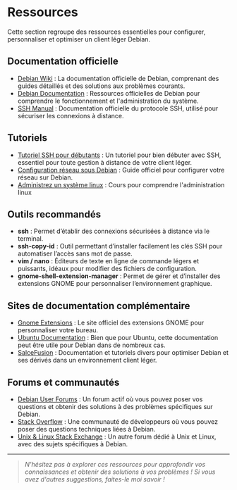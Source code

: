 # Ressources

Cette section regroupe des ressources essentielles pour configurer, personnaliser et optimiser un client léger Debian.

## Documentation officielle

- [Debian Wiki](https://wiki.debian.org) : La documentation officielle de Debian, comprenant des guides détaillés et des solutions aux problèmes courants.
- [Debian Documentation](https://www.debian.org/doc/) : Ressources officielles de Debian pour comprendre le fonctionnement et l'administration du système.
- [SSH Manual](https://man.openbsd.org/ssh) : Documentation officielle du protocole SSH, utilisé pour sécuriser les connexions à distance.

## Tutoriels

- [Tutoriel SSH pour débutants](https://www.ssh.com/academy/ssh) : Un tutoriel pour bien débuter avec SSH, essentiel pour toute gestion à distance de votre client léger.
- [Configuration réseau sous Debian](https://wiki.debian.org/NetworkConfiguration) : Guide officiel pour configurer votre réseau sur Debian.
- [Administrez un système linux](https://openclassrooms.com/fr/courses/7274161-administrez-un-systeme-linux) : Cours pour comprendre l'administration linux

## Outils recommandés

- **ssh** : Permet d’établir des connexions sécurisées à distance via le terminal.
- **ssh-copy-id** : Outil permettant d’installer facilement les clés SSH pour automatiser l’accès sans mot de passe.
- **vim / nano** : Éditeurs de texte en ligne de commande légers et puissants, idéaux pour modifier des fichiers de configuration.
- **gnome-shell-extension-manager** : Permet de gérer et d’installer des extensions GNOME pour personnaliser l’environnement graphique.

## Sites de documentation complémentaire

- [Gnome Extensions](https://extensions.gnome.org/extension/3843/just-perfection/) : Le site officiel des extensions GNOME pour personnaliser votre bureau.
- [Ubuntu Documentation](https://help.ubuntu.com/) : Bien que pour Ubuntu, cette documentation peut être utile pour Debian dans de nombreux cas.
- [SalceFusion](https://www.salcefusion.com) : Documentation et tutoriels divers pour optimiser Debian et ses dérivés dans un environnement client léger.

## Forums et communautés

- [Debian User Forums](https://forums.debian.net/) : Un forum actif où vous pouvez poser vos questions et obtenir des solutions à des problèmes spécifiques sur Debian.
- [Stack Overflow](https://stackoverflow.com/questions/tagged/debian) : Une communauté de développeurs où vous pouvez poser des questions techniques liées à Debian.
- [Unix & Linux Stack Exchange](https://unix.stackexchange.com/questions/tagged/debian) : Un autre forum dédié à Unix et Linux, avec des sujets spécifiques à Debian.

---

> *N'hésitez pas à explorer ces ressources pour approfondir vos connaissances et obtenir des solutions à vos problèmes ! Si vous avez d'autres suggestions, faites-le moi savoir !*
